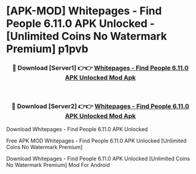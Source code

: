 # [APK-MOD] Whitepages - Find People 6.11.0 APK Unlocked - [Unlimited Coins No Watermark Premium] p1pvb



<div align="center">
<h3>🔴 Download [Server1] 👉👉 <a href="https://momento.my/?title=Whitepages_-_Find_People_6.11.0_APK_Unlocked">Whitepages - Find People 6.11.0 APK Unlocked Mod Apk</a></h3><br>

<h3>🔴 Download [Server2] 👉👉 <a href="https://momento.my/?title=Whitepages_-_Find_People_6.11.0_APK_Unlocked">Whitepages - Find People 6.11.0 APK Unlocked Mod Apk</a></h3>
</div>



Download Whitepages - Find People 6.11.0 APK Unlocked 

Free APK MOD Whitepages - Find People 6.11.0 APK Unlocked [Unlimited Coins No Watermark Premium]

Download Whitepages - Find People 6.11.0 APK Unlocked [Unlimited Coins No Watermark Premium] Mod For Android

